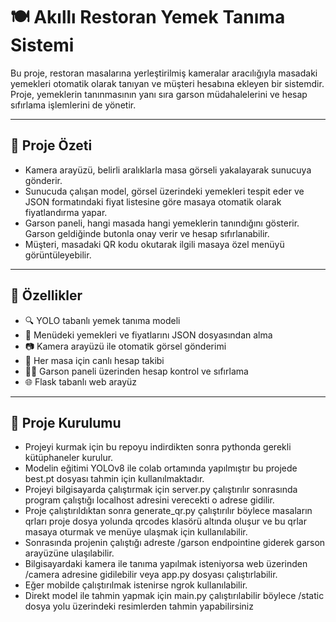 # 🍽️ Akıllı Restoran Yemek Tanıma Sistemi

Bu proje, restoran masalarına yerleştirilmiş kameralar aracılığıyla masadaki yemekleri otomatik olarak tanıyan ve müşteri hesabına ekleyen bir sistemdir. Proje, yemeklerin tanınmasının yanı sıra garson müdahalelerini ve hesap sıfırlama işlemlerini de yönetir.

---

## 📸 Proje Özeti

- Kamera arayüzü, belirli aralıklarla masa görseli yakalayarak sunucuya gönderir.
- Sunucuda çalışan model, görsel üzerindeki yemekleri tespit eder ve JSON formatındaki fiyat listesine göre masaya otomatik olarak fiyatlandırma yapar.
- Garson paneli, hangi masada hangi yemeklerin tanındığını gösterir. Garson geldiğinde butonla onay verir ve hesap sıfırlanabilir.
- Müşteri, masadaki QR kodu okutarak ilgili masaya özel menüyü görüntüleyebilir.

---

## 🚀 Özellikler

- 🔍 YOLO tabanlı yemek tanıma modeli
- 🍛 Menüdeki yemekleri ve fiyatlarını JSON dosyasından alma
- 📷 Kamera arayüzü ile otomatik görsel gönderimi
- 🧾 Her masa için canlı hesap takibi
- 👨‍🍳 Garson paneli üzerinden hesap kontrol ve sıfırlama
- 🌐 Flask tabanlı web arayüz

---

## 📁 Proje Kurulumu

- Projeyi kurmak için bu repoyu indirdikten sonra pythonda gerekli kütüphaneler kurulur.
- Modelin eğitimi YOLOv8 ile colab ortamında yapılmıştır bu projede best.pt dosyası tahmin için kullanılmaktadır.
- Projeyi bilgisayarda çalıştırmak için server.py çalıştırılır sonrasında program çalıştığı localhost adresini verecekti o adrese gidilir.
- Proje çalıştırıldıktan sonra generate_qr.py çalıştırılır böylece masaların qrları proje dosya yolunda qrcodes klasörü altında oluşur ve bu qrlar masaya oturmak ve menüye ulaşmak için kullanılabilir.
- Sonrasında projenin çalıştığı adreste /garson endpointine giderek garson arayüzüne ulaşılabilir.
- Bilgisayardaki kamera ile tanıma yapılmak isteniyorsa web üzerinden /camera adresine gidilebilir veya app.py dosyası çalıştırlabilir.
- Eğer mobilde çalıştırılmak istenirse ngrok kullanılabilir.
- Direkt model ile tahmin yapmak için main.py çalıştırılabilir böylece /static dosya yolu üzerindeki resimlerden tahmin yapabilirsiniz 

